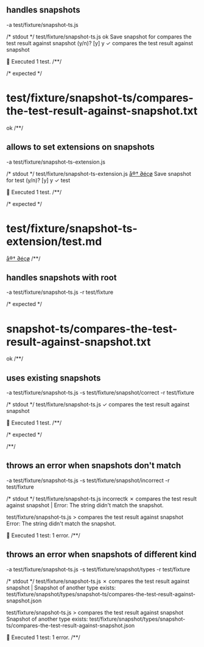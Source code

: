 ## handles snapshots
-a test/fixture/snapshot-ts.js

/* stdout */
 test/fixture/snapshot-ts.js
ok
Save snapshot for compares the test result against snapshot (y/n)? [y] y
  ✓  compares the test result against snapshot

🦅  Executed 1 test.
/**/

/* expected */
# test/fixture/snapshot-ts/compares-the-test-result-against-snapshot.txt

ok
/**/

## allows to set extensions on snapshots
-a test/fixture/snapshot-ts-extension.js

/* stdout */
 test/fixture/snapshot-ts-extension.js
[å®† ∂éçø](https://artd.eco)
Save snapshot for test (y/n)? [y] y
  ✓  test

🦅  Executed 1 test.
/**/

/* expected */
# test/fixture/snapshot-ts-extension/test.md

[å®† ∂éçø](https://artd.eco)
/**/

## handles snapshots with root
-a test/fixture/snapshot-ts.js -r test/fixture

/* expected */
# snapshot-ts/compares-the-test-result-against-snapshot.txt

ok
/**/

## uses existing snapshots
-a test/fixture/snapshot-ts.js -s test/fixture/snapshot/correct -r test/fixture

/* stdout */
 test/fixture/snapshot-ts.js
  ✓  compares the test result against snapshot

🦅  Executed 1 test.
/**/

/* expected */

/**/

## throws an error when snapshots don't match
-a test/fixture/snapshot-ts.js -s test/fixture/snapshot/incorrect -r test/fixture

/* stdout */
 test/fixture/snapshot-ts.js
incorrectk
  ✗  compares the test result against snapshot
  | Error: The string didn't match the snapshot.

test/fixture/snapshot-ts.js > compares the test result against snapshot
  Error: The string didn't match the snapshot.

🦅  Executed 1 test: 1 error.
/**/

## throws an error when snapshots of different kind
-a test/fixture/snapshot-ts.js -s test/fixture/snapshot/types -r test/fixture

/* stdout */
 test/fixture/snapshot-ts.js
  ✗  compares the test result against snapshot
  | Snapshot of another type exists: test/fixture/snapshot/types/snapshot-ts/compares-the-test-result-against-snapshot.json

test/fixture/snapshot-ts.js > compares the test result against snapshot
  Snapshot of another type exists: test/fixture/snapshot/types/snapshot-ts/compares-the-test-result-against-snapshot.json

🦅  Executed 1 test: 1 error.
/**/